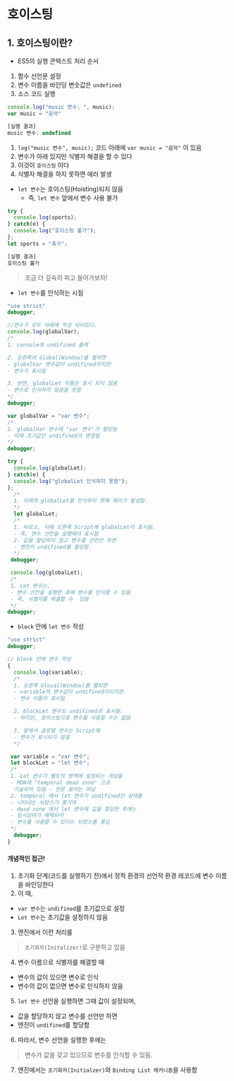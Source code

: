 # 호이스팅

## 1. 호이스팅이란?
- ES5의 실행 콘텍스트 처리 순서
1. 함수 선언문 설정
2. 변수 이름을 바인딩
  변숫값은 `undefined`
3. 소스 코드 실행
```js
console.log("music 변수: ", music);
var music = "음악"

[실행 결과]
music 변수: undefined
```
1. `log("music 변수", music);`
  코드 아래에 `var music = "음악"` 이 있음
2. 변수가 아래 있지만
  식별자 해결을 할 수 있다
3. 이것이 `호이스팅` 이다
4. 식별자 해결을 하지 못하면 에러 발생

- `let 변수`는 호이스팅(Hoisting)되지 않음
  + 즉, `let 변수` 앞에서 변수 사용 불가
```js
try {
  console.log(sports);
} catch(e) {
  console.log("호이스팅 불가");
};
let sports = "축구";

[실행 결과]
호이스팅 불가
```
> 조금 더 깊숙히 파고 들어가보자!
- `let 변수`를 인식하는 시점
```js
"use strict"
debugger;

//변수가 모두 아래에 작성 되어있다.
console.log(globalVar);
/*
1. console에 undifined 출력

2. 오른쪽의 Global(Window)를 펼치면
- globalVar 변수값이 undifined이지만
- 변수가 표시됨

3. 반면, globalLet 이름은 표시 되지 않음
- 변수로 인식하지 않음을 뜻함
*/
debugger;

var globalVar = "var 변수";
/*
1. globalVar 변수에 "var 변수"가 할당됨
- 이때 초기값인 undifined가 변경됨
*/
debugger;

try {
  console.log(globalLet);
} catch(e) {
  console.log("globalLet 인식하지 못함");
};
  /*
  1. 아래의 globalLet을 인식하지 못해 에러가 발생함.
  */
  let globalLet;
  /*
  1. 비로소, 이때 오른쪽 Script에 globalLet이 표시됨.
  - 즉, 변수 선언을 실행해야 표시됨
  2. 값을 할당하지 않고 변수를 선언만 하면
  - 엔진이 undifined를 할당함.
  */
 debugger;

 console.log(globalLet);
 /*
 1. Let 변수는,
 - 변수 선언을 실행한 후에 변수를 인식할 수 있음
 - 즉, 식별자를 해결할 수  있음
 */
debugger;
```
- `block` 안에 `let 변수` 작성
```js
"use strict"
debugger;

// block 안에 변수 작성
{
  console.log(variable);
  /*
  1. 오른쪽 Gloval(Window)를 펼피면
  - variable의 변수값이 undifined이이지만
  - 변수 이름이 표시됨

  2. blockLet 변수도 undifined로 표시됨.
  - 하지만, 호이스팅으로 변수를 사용할 수는 없음

  3. 앞에서 글로벌 변수는 Script에
  - 변수가 표시되지 않음
  */

 var variable = "var 변수";
 let blockLet = "let 변수";
 /*
 1. Let 변수가 별도의 영역에 설정되는 개념을
 - MDN에 "temporal dead zone" 으로
  기술되어 있음 - 전문 용어는 아님
 2. temporal 에서 let 변수가 undifined인 상태를
 - 나타내는 뉘앙스가 풍기며
 - dead zone 에서 let 변수에 값을 할당한 후에는
 - 임시상태가 해제되어
 - 변수를 사용할 수 있다는 뉘앙스를 풍김
 */
  debugger;
}
```
#### 개념적인 접근!
1. 초기화 단계(코드를 실행하기 전)에서 정적 환경의 선언적 환경 레코드에 변수 이름을 바인딩한다
2. 이 때, 
- `var 변수`는 `undifined`를 초기값으로 설정
- `Let 변수`는 초기값을 설정하지 않음
3. 엔진에서 이런 처리를 
  > `초기화자(Initalizer)`로 구분하고 있음
4. 변수 이름으로 식별자를 해결할 때
- 변수의 값이 있으면 변수로 인식
- 변수의 값이 없으면 변수로 인식하지 않음
5. `let 변수` 선언을 실행하면 그때 값이 설정되며,
  - 값을 할당하지 않고 변수를 선언만 하면
  - 엔진이 `undifined`를 할당함
6. 따라서, 변수 선언을 실행한 후에는
> 변수가 값을 갖고 있으므로 변수를 인식할 수 있음.
7. 엔진에서는 `초기화자(Initialzer)`와 `Binding List 메커니즘`을 사용함
